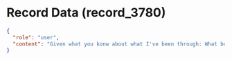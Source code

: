 # Record Data (record_3780)

```json
{
  "role": "user",
  "content": "Given what you konw about what I've been through: What boundaries do I need to heal? \n\nWhat privacy do I need? \n\nFrom who? \n\nBoudnaries with what kind of people? \n"
}
```
